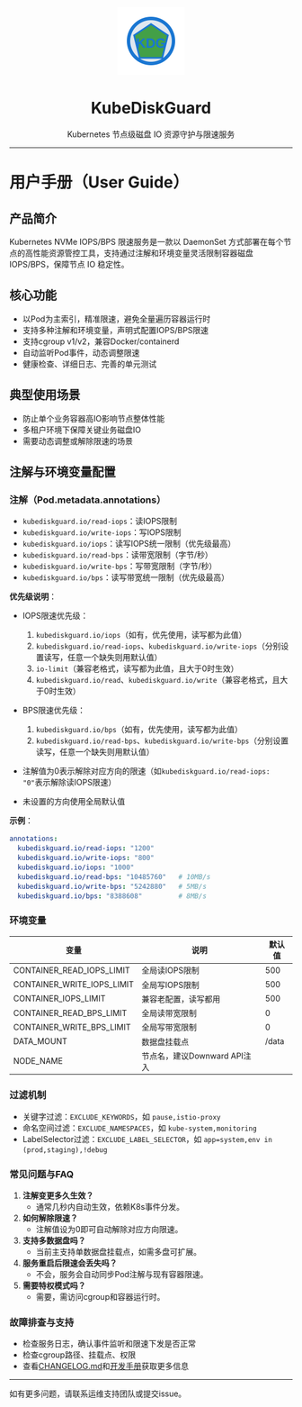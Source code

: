 <p align="center">
  <img src="./logo.svg" width="120" alt="KubeDiskGuard Logo"/>
</p>

<h1 align="center">KubeDiskGuard</h1>
<p align="center">Kubernetes 节点级磁盘 IO 资源守护与限速服务</p> 

---

# 用户手册（User Guide）

## 产品简介
Kubernetes NVMe IOPS/BPS 限速服务是一款以 DaemonSet 方式部署在每个节点的高性能资源管控工具，支持通过注解和环境变量灵活限制容器磁盘 IOPS/BPS，保障节点 IO 稳定性。

## 核心功能
- 以Pod为主索引，精准限速，避免全量遍历容器运行时
- 支持多种注解和环境变量，声明式配置IOPS/BPS限速
- 支持cgroup v1/v2，兼容Docker/containerd
- 自动监听Pod事件，动态调整限速
- 健康检查、详细日志、完善的单元测试

## 典型使用场景
- 防止单个业务容器高IO影响节点整体性能
- 多租户环境下保障关键业务磁盘IO
- 需要动态调整或解除限速的场景

## 注解与环境变量配置
### 注解（Pod.metadata.annotations）
- `kubediskguard.io/read-iops`：读IOPS限制
- `kubediskguard.io/write-iops`：写IOPS限制
- `kubediskguard.io/iops`：读写IOPS统一限制（优先级最高）
- `kubediskguard.io/read-bps`：读带宽限制（字节/秒）
- `kubediskguard.io/write-bps`：写带宽限制（字节/秒）
- `kubediskguard.io/bps`：读写带宽统一限制（优先级最高）

**优先级说明**：
- IOPS限速优先级：
  1. `kubediskguard.io/iops`（如有，优先使用，读写都为此值）
  2. `kubediskguard.io/read-iops`、`kubediskguard.io/write-iops`（分别设置读写，任意一个缺失则用默认值）
  3. `io-limit`（兼容老格式，读写都为此值，且大于0时生效）
  4. `kubediskguard.io/read`、`kubediskguard.io/write`（兼容老格式，且大于0时生效）
- BPS限速优先级：
  1. `kubediskguard.io/bps`（如有，优先使用，读写都为此值）
  2. `kubediskguard.io/read-bps`、`kubediskguard.io/write-bps`（分别设置读写，任意一个缺失则用默认值）

- 注解值为0表示解除对应方向的限速（如`kubediskguard.io/read-iops: "0"`表示解除读IOPS限速）
- 未设置的方向使用全局默认值

**示例**：
```yaml
annotations:
  kubediskguard.io/read-iops: "1200"
  kubediskguard.io/write-iops: "800"
  kubediskguard.io/iops: "1000"
  kubediskguard.io/read-bps: "10485760"   # 10MB/s
  kubediskguard.io/write-bps: "5242880"   # 5MB/s
  kubediskguard.io/bps: "8388608"         # 8MB/s
```

### 环境变量
| 变量 | 说明 | 默认值 |
|------|------|--------|
| CONTAINER_READ_IOPS_LIMIT | 全局读IOPS限制 | 500 |
| CONTAINER_WRITE_IOPS_LIMIT | 全局写IOPS限制 | 500 |
| CONTAINER_IOPS_LIMIT | 兼容老配置，读写都用 | 500 |
| CONTAINER_READ_BPS_LIMIT | 全局读带宽限制 | 0 |
| CONTAINER_WRITE_BPS_LIMIT | 全局写带宽限制 | 0 |
| DATA_MOUNT | 数据盘挂载点 | /data |
| NODE_NAME | 节点名，建议Downward API注入 |  |

### 过滤机制
- 关键字过滤：`EXCLUDE_KEYWORDS`，如 `pause,istio-proxy`
- 命名空间过滤：`EXCLUDE_NAMESPACES`，如 `kube-system,monitoring`
- LabelSelector过滤：`EXCLUDE_LABEL_SELECTOR`，如 `app=system,env in (prod,staging),!debug`

### 常见问题与FAQ
1. **注解变更多久生效？**
   - 通常几秒内自动生效，依赖K8s事件分发。
2. **如何解除限速？**
   - 注解值设为0即可自动解除对应方向限速。
3. **支持多数据盘吗？**
   - 当前主支持单数据盘挂载点，如需多盘可扩展。
4. **服务重启后限速会丢失吗？**
   - 不会，服务会自动同步Pod注解与现有容器限速。
5. **需要特权模式吗？**
   - 需要，需访问cgroup和容器运行时。

### 故障排查与支持
- 检查服务日志，确认事件监听和限速下发是否正常
- 检查cgroup路径、挂载点、权限
- 查看[CHANGELOG.md](./CHANGELOG.md)和[开发手册](./DEV_GUIDE.md)获取更多信息

---
如有更多问题，请联系运维支持团队或提交issue。 